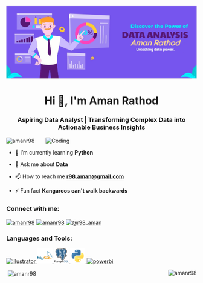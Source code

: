 ![MasterHead](https://raw.githubusercontent.com/amanr98/amanr98/refs/heads/main/Banner.jpg)
<h1 align="center">Hi 👋, I'm Aman Rathod</h1>
<h3 align="center">Aspiring Data Analyst | Transforming Complex Data into Actionable Business Insights</h3>
<img align="right" alt="Coding" width="400" src="https://img.freepik.com/premium-photo/illustration-young-man-looking-reports-guy-thinking-about-statistics_839035-560177.jpg">

<p align="left"> <img src="https://komarev.com/ghpvc/?username=amanr98&label=Profile%20views&color=0e75b6&style=flat" alt="amanr98" /> </p>

- 🌱 I’m currently learning **Python**

- 💬 Ask me about **Data**

- 📫 How to reach me **r98.aman@gmail.com**

- ⚡ Fun fact **Kangaroos can't walk backwards**

<h3 align="left">Connect with me:</h3>
<p align="left">
<a href="https://linkedin.com/in/amanr98" target="blank"><img align="center" src="https://raw.githubusercontent.com/rahuldkjain/github-profile-readme-generator/master/src/images/icons/Social/linked-in-alt.svg" alt="amanr98" height="30" width="40" /></a>
<a href="https://kaggle.com/amanr98" target="blank"><img align="center" src="https://raw.githubusercontent.com/rahuldkjain/github-profile-readme-generator/master/src/images/icons/Social/kaggle.svg" alt="amanr98" height="30" width="40" /></a>
<a href="https://www.hackerrank.com/@r98_aman" target="blank"><img align="center" src="https://raw.githubusercontent.com/rahuldkjain/github-profile-readme-generator/master/src/images/icons/Social/hackerrank.svg" alt="@r98_aman" height="30" width="40" /></a>
</p>
<h3 align="left">Languages and Tools:</h3>
<p align="left"> 
  <a href="https://www.adobe.com/in/products/illustrator.html" target="_blank" rel="noreferrer">  <img src="https://www.vectorlogo.zone/logos/adobe_illustrator/adobe_illustrator-icon.svg" alt="illustrator" width="40" height="40"/> </a> 
  <a href="https://www.mysql.com/" target="_blank" rel="noreferrer"> <img src="https://raw.githubusercontent.com/devicons/devicon/master/icons/mysql/mysql-original-wordmark.svg" alt="mysql" width="40" height="40"/> </a> 
  <a href="https://www.postgresql.org" target="_blank" rel="noreferrer"> <img src="https://raw.githubusercontent.com/devicons/devicon/master/icons/postgresql/postgresql-original-wordmark.svg" alt="postgresql" width="40" height="40"/> </a>
  <a href="https://www.python.org" target="_blank" rel="noreferrer"> <img src="https://raw.githubusercontent.com/devicons/devicon/master/icons/python/python-original.svg" alt="python" width="40" height="40"/> </a> 
  <a href="https://learn.microsoft.com/en-us/power-bi/" target="_blank" rel="noreferrer"> <img src="https://www.spkaa.com/wp-content/uploads/2024/09/power-bi-logo.png" alt="powerbi" width="60" height="40"/> </a> 
</p>

<p>&nbsp;<img align="center" src="https://github-readme-stats.vercel.app/api?username=amanr98&show_icons=true&locale=en" alt="amanr98" /><img align="right" src="https://github-readme-streak-stats.herokuapp.com/?user=amanr98&" alt="amanr98" /></p>
